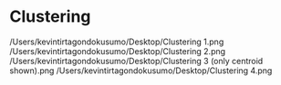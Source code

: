 # Clustering


/Users/kevintirtagondokusumo/Desktop/Clustering 1.png
/Users/kevintirtagondokusumo/Desktop/Clustering 2.png
/Users/kevintirtagondokusumo/Desktop/Clustering 3 (only centroid shown).png
/Users/kevintirtagondokusumo/Desktop/Clustering 4.png
